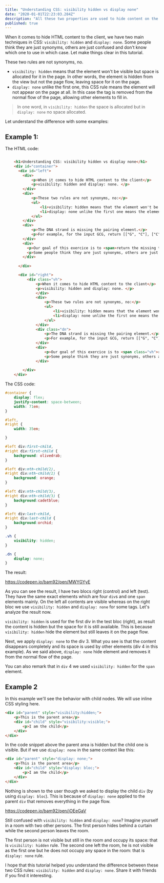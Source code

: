 ```yaml
---
title: "Understanding CSS: visibility hidden vs display none"
date: "2020-01-01T22:23:03.284Z"
description: "All these two properties are used to hide content on the page, let see how they are different"
published: true
---
```


When it comes to hide HTML content to the client, we have two main techniques in CSS: ```visibility: hidden``` and ```display: none```. Some people think they are just synonyms, others are just confused and don't know which one to use in which case. Let make things clear in this tutorial.

These two rules are not synonyms, no. 
* ```visibility: hidden``` means that the element won't be visible but space is allocated for it in the page. In other words, the element is hidden from the view but not the page flow, leaving space for it on the page.
*  ```display: none``` unlike the first one, this CSS rule means the element will not appear on the page at all. In this case the tag is removed from the normal flow of the page, allowing other elements to fill in.

>In one word, in ```visibility: hidden``` the space is allocated but in ```display: none``` no space allocated. 

Let understand the difference with some examples:

## Example 1:

The HTML code:

```html

    <h1>Understanding CSS: visibility hidden vs display none</h1>
    <div id="container">
      <div id="left">
        <div>
            <p>When it comes to hide HTML content to the client</p> 
            <p>visibility: hidden and display: none. </p>
        </div>
        <div>
            <p>These two rules are not synonyms, no:</p> 
            <ul>
                <li>visibility: hidden means that the element won't be visible but the space is allocated</li>
                <li>display: none unlike the first one means the element will</li>
            </ul>
        </div>
        <div>
            <p>The DNA strand is missing the pairing element.</p> 
            <p>For example, for the input GCG, return [["G", "C"], ["C","G"],["G", "C"]]</p>
        </div>  
        <div>
          <p>Our goal of this exercice is to <span>return the missing trand</span>  into a 2d array</p> 
          <p>Some people think they are just synonyms, others are just confused </p>
        </div>
                
      </div>

      <div id="right">
          <div class="vh">
              <p>When it comes to hide HTML content to the client</p> 
              <p>visibility: hidden and display: none. </p>
              </div>
              <div>
                  <p>These two rules are not synonyms, no:</p> 
                  <ul>
                      <li>visibility: hidden means that the element won't be visible but the space is allocated</li>
                      <li>display: none unlike the first one means the element will</li>
                  </ul>
              </div>
              <div class="dn">
                  <p>The DNA strand is missing the pairing element.</p> 
                  <p>For example, for the input GCG, return [["G", "C"], ["C","G"],["G", "C"]]</p>
              </div>
              <div>
                  <p>Our goal of this exercice is to <span class="vh">return the missing trand</span>  into a 2d array</p> 
                  <p>Some people think they are just synonyms, others are just confused </p>
              </div>
              
        </div>
    </div>
```

The CSS code:

```css
#container {
    display: flex;
    justify-content: space-between;
    width: 71em;
}

#left,
#right {
    width: 35em;

}

#left div:first-child,
#right div:first-child {
    background: olivedrab;
}

#left div:nth-child(2),
#right div:nth-child(2) {
    background: orange;
}

#left div:nth-child(3),
#right div:nth-child(3) {
    background:cadetblue;
}

#left div:last-child,
#right div:last-child {
    background:orchid;
}

.vh {
    visibility: hidden;
}

.dn {
    display: none;
}
```

The result: 

https://codepen.io/bam92/pen/MWYGYyE

As you can see the result, I have two blocs right (control) and left (test). They have the same exact elements which are four `div`s and one `span` elements mainly. On the left all contents are visible whereas on the right bloc we use ```visibility: hidden``` and `display: none` for some tags. Let's analyze the result now.

```visibility: hidden``` is used for the first div in the test bloc (right), as result the content is hidden but the space for it is still available. This is because ```visibility: hidden``` hide the element but still leaves it on the page flow.

Next, we apply `display: none` to the div 3.  What you see is that the content disappears completely and its space is used by other elements (div 4 in this example). As we said above, `display: none` hide element and removes it from the normal flow of the page.

You can also remark that in `div` 4 we used `visibility: hidden` for the `span` element. 

## Example 2

In this example we'll see the behavior with child nodes. We will use inline CSS styling here.

```html
<div id="parent" style="visibility:hidden;">
    <p>This is the parent area</p>
    <div id="child" style="visibility:visible;">
        <p>I am the child</p>
    </div>
</div>
```

In the code snippet above the parent area is hidden but the child one is visible. But if we use `display: none` in the same context like this:

```html
<div id="parent" style="display: none;">
    <p>This is the parent area</p>
    <div id="child" style="display: bloc;">
        <p>I am the child</p>
    </div>
</div>
```
Nothing is shown to the user though we asked to display the child `div` (by using `display: bloc`). This is because of `display: none` applied to the parent `div` that removes everything in the page flow.

https://codepen.io/bam92/pen/jOEeGaV

Still confused with `visibility: hidden` and `display: none`? Imagine yourself in a room with two other persons. The first person hides behind a curtain while the second person leaves the room.

The first person is not visible but still in the room and occupy its space: that is `visibility: hidden` rule. The second one left the room, he is not visible as the first one but he does not occupy any space in the room: that is `display: none` rule. 

I hope that this tutorial helped you understand the difference between these two CSS rules: `visibility: hidden` and `display: none`. Share it with friends if you find it interesting.